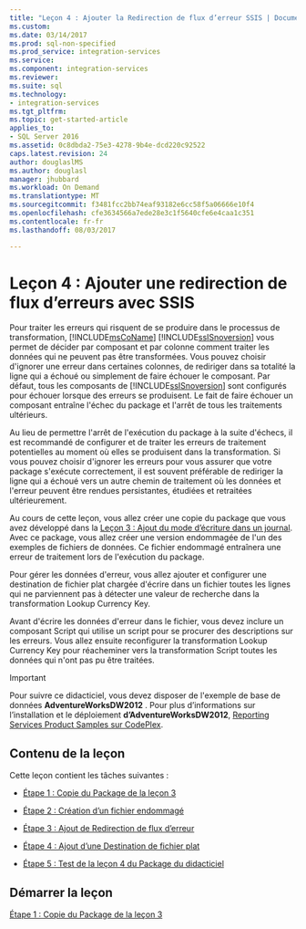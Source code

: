 ```yaml
---
title: "Leçon 4 : Ajouter la Redirection de flux d’erreur SSIS | Documents Microsoft"
ms.custom: 
ms.date: 03/14/2017
ms.prod: sql-non-specified
ms.prod_service: integration-services
ms.service: 
ms.component: integration-services
ms.reviewer: 
ms.suite: sql
ms.technology:
- integration-services
ms.tgt_pltfrm: 
ms.topic: get-started-article
applies_to:
- SQL Server 2016
ms.assetid: 0c8dbda2-75e3-4278-9b4e-dcd220c92522
caps.latest.revision: 24
author: douglaslMS
ms.author: douglasl
manager: jhubbard
ms.workload: On Demand
ms.translationtype: MT
ms.sourcegitcommit: f3481fcc2bb74eaf93182e6cc58f5a06666e10f4
ms.openlocfilehash: cfe3634566a7ede28e3c1f5640cfe6e4caa1c351
ms.contentlocale: fr-fr
ms.lasthandoff: 08/03/2017

---
```

# <a name="lesson-4-add-error-flow-redirection-with-ssis"></a>Leçon 4 : Ajouter une redirection de flux d’erreurs avec SSIS
Pour traiter les erreurs qui risquent de se produire dans le processus de transformation, [!INCLUDE[msCoName](../includes/msconame-md.md)] [!INCLUDE[ssISnoversion](../includes/ssisnoversion-md.md)] vous permet de décider par composant et par colonne comment traiter les données qui ne peuvent pas être transformées. Vous pouvez choisir d'ignorer une erreur dans certaines colonnes, de rediriger dans sa totalité la ligne qui a échoué ou simplement de faire échouer le composant. Par défaut, tous les composants de [!INCLUDE[ssISnoversion](../includes/ssisnoversion-md.md)] sont configurés pour échouer lorsque des erreurs se produisent. Le fait de faire échouer un composant entraîne l'échec du package et l'arrêt de tous les traitements ultérieurs.  
  
Au lieu de permettre l'arrêt de l'exécution du package à la suite d'échecs, il est recommandé de configurer et de traiter les erreurs de traitement potentielles au moment où elles se produisent dans la transformation. Si vous pouvez choisir d'ignorer les erreurs pour vous assurer que votre package s'exécute correctement, il est souvent préférable de rediriger la ligne qui a échoué vers un autre chemin de traitement où les données et l'erreur peuvent être rendues persistantes, étudiées et retraitées ultérieurement.  
  
Au cours de cette leçon, vous allez créer une copie du package que vous avez développé dans la [Leçon 3 : Ajout du mode d’écriture dans un journal](../integration-services/lesson-3-add-logging-with-ssis.md). Avec ce package, vous allez créer une version endommagée de l'un des exemples de fichiers de données. Ce fichier endommagé entraînera une erreur de traitement lors de l'exécution du package.  
  
Pour gérer les données d'erreur, vous allez ajouter et configurer une destination de fichier plat chargée d'écrire dans un fichier toutes les lignes qui ne parviennent pas à détecter une valeur de recherche dans la transformation Lookup Currency Key.  
  
Avant d'écrire les données d'erreur dans le fichier, vous devez inclure un composant Script qui utilise un script pour se procurer des descriptions sur les erreurs. Vous allez ensuite reconfigurer la transformation Lookup Currency Key pour réacheminer vers la transformation Script toutes les données qui n'ont pas pu être traitées.  
  
> [!IMPORTANT]  
> Pour suivre ce didacticiel, vous devez disposer de l'exemple de base de données **AdventureWorksDW2012** . Pour plus d’informations sur l’installation et le déploiement **d’AdventureWorksDW2012**, [Reporting Services Product Samples sur CodePlex](http://go.microsoft.com/fwlink/p/?LinkID=526910).  
  
## <a name="tasks-in-lesson"></a>Contenu de la leçon  
Cette leçon contient les tâches suivantes :  
  
-   [Étape 1 : Copie du Package de la leçon 3](../integration-services/lesson-4-1-copying-the-lesson-3-package.md)  
  
-   [Étape 2 : Création d’un fichier endommagé](../integration-services/lesson-4-2-creating-a-corrupted-file.md)  
  
-   [Étape 3 : Ajout de Redirection de flux d’erreur](../integration-services/lesson-4-3-adding-error-flow-redirection.md)  
  
-   [Étape 4 : Ajout d’une Destination de fichier plat](../integration-services/lesson-4-4-adding-a-flat-file-destination.md)  
  
-   [Étape 5 : Test de la leçon 4 du Package du didacticiel](../integration-services/lesson-4-5-testing-the-lesson-4-tutorial-package.md)  
  
## <a name="start-the-lesson"></a>Démarrer la leçon  
[Étape 1 : Copie du Package de la leçon 3](../integration-services/lesson-4-1-copying-the-lesson-3-package.md)  
  
  
  

